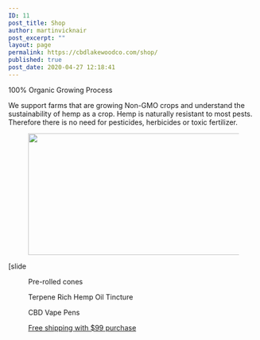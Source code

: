 ```yaml
---
ID: 11
post_title: Shop
author: martinvicknair
post_excerpt: ""
layout: page
permalink: https://cbdlakewoodco.com/shop/
published: true
post_date: 2020-04-27 12:18:41
---
```

<!-- wp:paragraph -->
<p>100% Organic Growing Process</p>
<!-- /wp:paragraph -->

<!-- wp:paragraph -->
<p>We support farms that are growing Non-GMO crops and understand the sustainability of hemp as a crop. Hemp is naturally resistant to most pests. Therefore there is no need for pesticides, herbicides or toxic fertilizer.</p>
<!-- /wp:paragraph -->

<!-- wp:image {"align":"center","id":28,"width":480,"height":245,"sizeSlug":"full"} -->
<div class="wp-block-image"><figure class="aligncenter size-full is-resized"><img src="http://cbdlakewoodco.com/wp-content/uploads/2020/05/hemp-oil-pets.jpg" alt="" class="wp-image-28" width="480" height="245"/></figure></div>
<!-- /wp:image -->

<!-- wp:paragraph -->
<p>[slide</p>
<!-- /wp:paragraph -->

<!-- wp:columns -->
<div class="wp-block-columns"><!-- wp:column -->
<div class="wp-block-column"><!-- wp:image {"id":29,"sizeSlug":"large"} -->
<figure class="wp-block-image size-large"><img src="http://cbdlakewoodco.com/wp-content/uploads/2020/05/cbd-joints.jpg" alt="" class="wp-image-29"/><figcaption>Pre-rolled cones</figcaption></figure>
<!-- /wp:image --></div>
<!-- /wp:column -->

<!-- wp:column -->
<div class="wp-block-column"><!-- wp:image {"id":30,"sizeSlug":"large"} -->
<figure class="wp-block-image size-large"><img src="http://cbdlakewoodco.com/wp-content/uploads/2020/05/cbd-terpene-rich-hemp-oil-tincture.jpg" alt="" class="wp-image-30"/><figcaption>Terpene Rich Hemp Oil Tincture</figcaption></figure>
<!-- /wp:image --></div>
<!-- /wp:column -->

<!-- wp:column -->
<div class="wp-block-column"><!-- wp:image {"id":31,"sizeSlug":"large"} -->
<figure class="wp-block-image size-large"><img src="http://cbdlakewoodco.com/wp-content/uploads/2020/05/cbd-terpene-rich-hemp-oil-clearomizer.jpg" alt="" class="wp-image-31"/><figcaption>CBD Vape Pens</figcaption></figure>
<!-- /wp:image --></div>
<!-- /wp:column --></div>
<!-- /wp:columns -->

<!-- wp:columns -->
<div class="wp-block-columns"><!-- wp:column -->
<div class="wp-block-column"></div>
<!-- /wp:column -->

<!-- wp:column -->
<div class="wp-block-column"><!-- wp:image {"id":53,"sizeSlug":"large"} -->
<figure class="wp-block-image size-large"><a href="https://cbdamericanshaman.com/lakewood"><img src="http://cbdlakewoodco.com/wp-content/uploads/2020/05/buy-online-now.png" alt="" class="wp-image-53"/></a><figcaption><a href="https://cbdamericanshaman.com/lakewood">Free shipping with $99 purchase</a></figcaption></figure>
<!-- /wp:image --></div>
<!-- /wp:column -->

<!-- wp:column -->
<div class="wp-block-column"></div>
<!-- /wp:column --></div>
<!-- /wp:columns -->